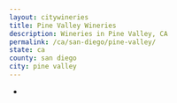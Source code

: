 ```yaml
---
layout: citywineries
title: Pine Valley Wineries
description: Wineries in Pine Valley, CA
permalink: /ca/san-diego/pine-valley/
state: ca
county: san diego
city: pine valley
---
```

-
